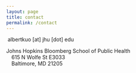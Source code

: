 ```yaml
---
layout: page
title: contact
permalink: /contact
---
```




<i class="fas fa-envelope-square"></i> albertkuo [at] jhu [dot] edu

<i class="fas fa-map-marker-alt"></i>
    Johns Hopkins Bloomberg School of Public Health <br>
    &emsp;615 N Wolfe St E3033 <br>
    &emsp;Baltimore, MD 21205